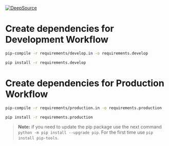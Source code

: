 [![DeepSource](https://deepsource.io/gh/danilobrinu/lqn-graphql-challenge.svg/?label=active+issues&show_trend=true)](https://deepsource.io/gh/danilobrinu/lqn-graphql-challenge/?ref=repository-badge)

# Create dependencies for Development Workflow

```sh
pip-compile -r requirements/develop.in -o requirements.develop
```

```sh
pip install -r requirements.develop
```

# Create dependencies for Production Workflow

```sh
pip-compile -r requirements/production.in -o requirements.production
```

```sh
pip install -r requirements.production
```

> **Note:** if you need to update the pip package use the next command `python -m pip install --upgrade pip`.
> For the first time use `pip install pip-tools`.
